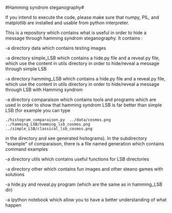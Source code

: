 #Hamming syndrom steganography#

If you intend to execute the code, please make sure that numpy, PIL, and matplotlib are installed and usable from python interpreter.

This is a repository which contains what is useful in order to hide a message through hamming syndrom steganography.
It contains :

-a directory data which contains testing images

-a directory simple_LSB which contains a hide.py file and a reveal.py file, which use the content in utils directory in order to hide/reveal a message through simple LSB

-a directory hamming_LSB which contains a hide.py file and a reveal.py file, which use the content in utils directory in order to hide/reveal a message through LSB with Hamming syndrom

-a directory comparaison which contains tools and programs which are used in order to show that hamming syndrom LSB is far better than simple LSB (for example you can type
```shell
./histogram_comparaison.py  ../data/cosmos.png ../hamming_LSB/hamming_lsb_cosmos.png  ../simple_LSB/classical_lsb_cosmos.png
```
in the directory and see generated hsitograms).
In the subdirectory "example" of comparaison, there is a file named generation which contains command examples

-a directory utils which contains useful functions for LSB directories

-a directory other which contains fun images and other steano games with solutions

-a hide.py and reveal.py program (which are the same as in hamming_LSB dir)

-a ipython notebook which allow you to have a better understanding of what happen
